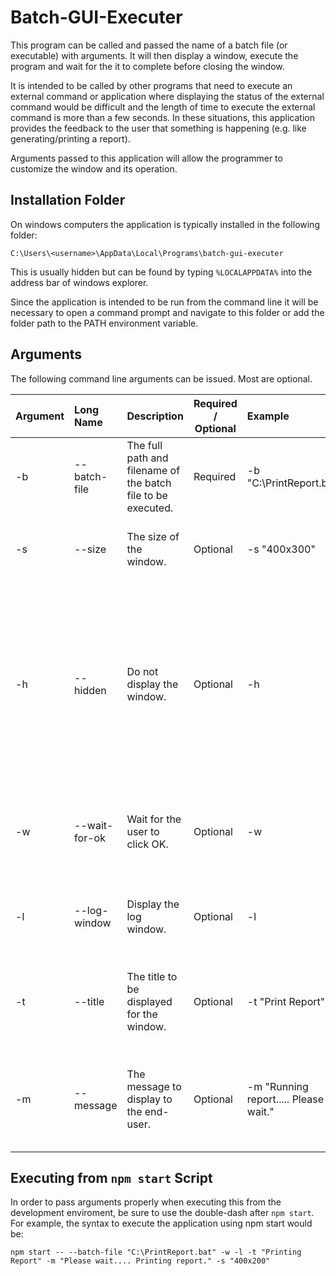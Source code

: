 # Batch-GUI-Executer
This program can be called and passed the name of a batch file (or executable) with arguments.  It will then display a window, execute the program and wait for the it to complete before closing the window.

It is intended to be called by other programs that need to execute an external command or application where displaying the status of the external command would be difficult and the length of time to execute the external command is more than a few seconds.  In these situations, this application provides the feedback to the user that something is happening (e.g. like generating/printing a report).

Arguments passed to this application will allow the programmer to customize the window and its operation.

## Installation Folder
On windows computers the application is typically installed in the following folder:

```C:\Users\<username>\AppData\Local\Programs\batch-gui-executer```

This is usually hidden but can be found by typing ```%LOCALAPPDATA%``` into the address bar of windows explorer.

Since the application is intended to be run from the command line it will be necessary to open a command prompt and navigate to this folder or add the folder path to the PATH environment variable.

## Arguments
The following command line arguments can be issued.  Most are optional.

| Argument | Long Name | Description | Required / Optional | Example | Comment |
| :-- | :-- | --- | --- | :-- | :-- |
| -b | --batch-file | The full path and filename of the batch file to be executed. | Required | -b "C:\PrintReport.bat" |  |
| -s | --size | The size of the window. | Optional | -s "400x300" | If not specified the size of the window will be 300x200. |
| -h | --hidden | Do not display the window. | Optional | -h | If not specified the window will be displayed.  Since the point of the program IS to display a window, this is provided for those implementing standard calls to external functions. |
| -w | --wait-for-ok | Wait for the user to click OK. | Optional | -w | Without this option the window will close when the batch file has finished executing. |
| -l | --log-window | Display the log window. | Optional | -l | The log window displays the feedback from the batch file. |
| -t | --title | The title to be displayed for the window. | Optional | -t "Print Report" | The application name "Batch-GUI-Executer" will be used by default. |
| -m | --message | The message to display to the end-user. | Optional | -m "Running report.....  Please wait." | If this option is not specified the message will be "Executing **batch-file** name." |

## Executing from ```npm start``` Script
In order to pass arguments properly when executing this from the development enviroment, be sure to use the double-dash after ```npm start```.  For example, the syntax to execute the application using npm start would be:

```
npm start -- --batch-file "C:\PrintReport.bat" -w -l -t "Printing Report" -m "Please wait.... Printing report." -s "400x200"
```
